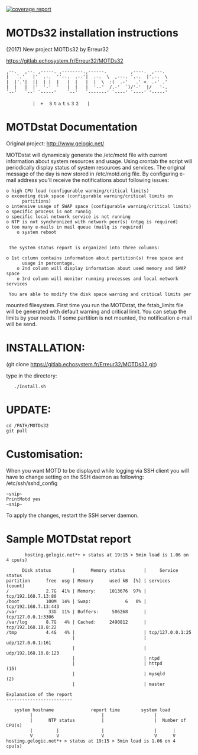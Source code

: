 [![coverage report](https://gitlab.echosystem.fr/Erreur32/MOTDs32/badges/master/coverage.svg)](https://gitlab.echosystem.fr/Erreur32/MOTDs32/commits/master)

MOTDs32 installation instructions
==================================

 (2017) New project MOTDs32 by Erreur32

   https://gitlab.echosystem.fr/Erreur32/MOTDs32

    ,--.   ,--. ,-----. ,--------.,------.         ,----.  ,---.
    |   `.'   |'  .-.  ''--.  .--'|  .-.  \  ,---. '.-.  |'.-.  \
    |  |'.'|  ||  | |  |   |  |   |  |  \  :(  .-'   .' <  .-' .'
    |  |   |  |'  '-'  '   |  |   |  '--'  /.-'  `)/'-'  |/   '-.
    `--'   `--' `-----'    `--'   `-------' `----' `----' '-----'

	          |  +	Ｓｔａｔｓ３２   |



MOTDstat Documentation
================================================================================

Original project:
http://www.gelogic.net/ 

MOTDstat will dynamicaly generate the /etc/motd file with current 
information about system resources and usage. Using crontab the script will 
periodically display status of system resources and services. The original 
message of the day is now stored in /etc/motd.orig file.
     By configuring e-mail address you'll receive the notifications about 
following issues:

    o high CPU load (configurable warning/critical limits)
	o exceeding disk space (configurable warning/critical limits on 
          partitions)
	o intensive usage of SWAP space (configurable warning/critical limits)
	o specific process is not runnig
	o specific local network service is not running 
	o NTP is not synchronized with network peer(s) (ntpq is required)
	o too many e-mails in mail queue (mailq is required)
        o system reboot


     The system status report is organized into three columns:

	o 1st column contains information about partition(s) free space and 
          usage in percentage.
        o 2nd column will display information about used memory and SWAP space
        o 3rd column will monitor running processes and local network services

     You are able to modify the disk space warning and critical limits per 
mounted filesystem. First time you run the MOTDstat, the fstab_limits file will 
be generated with default warning and critical limit. You can setup the limits
by your needs. If some partition is not mounted, the notification e-mail will 
be send.


INSTALLATION: 
============
 (git clone https://gitlab.echosystem.fr/Erreur32/MOTDs32.git)
 
 type in the directory: 
       
       ./Install.sh
 
 UPDATE:
 ======

    cd /PATH/MOTDs32
    git pull


Customisation:
=============
When you want MOTD to be displayed while logging via SSH client you will
have to change setting on the SSH daemon as following: /etc/ssh/sshd_config

	~snip~
	PrintMotd yes
	~snip~

To apply the changes, restart the SSH server daemon.


Sample MOTDstat report
======================
```
       hosting.gelogic.net*+ > status at 19:15 > 5min load is 1.06 on 4 cpu(s)

      Disk status        |      Memory status       |     Service status      
partition      free  usg | Memory      used kB  [%] | services          (count)
/              2.7G  41% | Memory:     1013676  97% | tcp/192.168.7.13:80
/boot          100M  14% | Swap:             6   0% | tcp/192.168.7.13:443
/var            33G  11% | Buffers:     506268      | tcp/127.0.0.1:3306
/var/log       8.7G   4% | Cached:     2490812      | tcp/192.168.10.8:22
/tmp           4.4G   4% |                          | tcp/127.0.0.1:25
                         |                          | udp/127.0.0.1:161
                         |                          | udp/192.168.10.8:123
                         |                          | ntpd
                         |                          | httpd               (15)
                         |                          | mysqld              (2)
                         |                          | master

Explanation of the report
-------------------------

   system hostname              report time        system load
         |                          |                   |
         |      NTP status          |                   |  Number of CPU(s)
         |         |                |                   |      |
         V         V                V                   V      V                  
hosting.gelogic.net*+ > status at 19:15 > 5min load is 1.06 on 4 cpu(s)
```